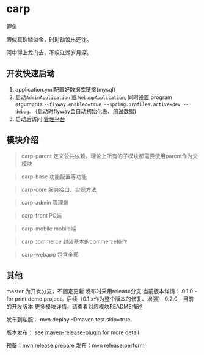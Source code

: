 # carp

鲤鱼

眼似真珠鳞似金，时时动浪出还沈。

河中得上龙门去，不叹江湖岁月深。

## 开发快速启动
1. application.yml配置好数据库链接(mysql)
2. 启动`AdminApplication` 或 `WebappApplication`, 同时设置
program arguments `--flyway.enabled=true --spring.profiles.active=dev --debug`.
（启动时flyway会自动初始化表、测试数据)
3. 启动后访问 [管理平台](http://localhost:8081/admin) 


## 模块介绍
>carp-parent
定义公共依赖，理论上所有的子模块都需要使用parent作为父模块


>carp-base
功能配置等功能

>carp-core
服务接口、实现方法

>carp-admin
管理端

>carp-front
PC端

>carp-mobile
mobile端

>carp commerce
封装基本的commerce操作

>carp-webapp
包含全部

## 其他
master 为开发分支，不固定更新
发布时采用release分支
当前版本详情：
0.1.0 - for print demo project。后续（0.1.x作为整个版本的修复、增强）
0.2.0 - 目前的开发版本
更多模块详情，请查看对应模块README描述

发布到私服：
mvn deploy -Dmaven.test.skip=true

版本发布：
see [maven-release-plugin](http://maven.apache.org/maven-release/maven-release-plugin/prepare-mojo.html) for more detail

预备：mvn release:prepare
发布：mvn release:perform


